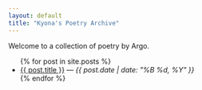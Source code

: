 ```yaml
---
layout: default
title: "Kyona's Poetry Archive"
---
```


Welcome to a collection of poetry by Argo.

<ul>
  {% for post in site.posts %}
    <li><a href="{{ site.baseurl }}{{ post.url }}">{{ post.title }}</a> — <em>{{ post.date | date: "%B %d, %Y" }}</em></li>
  {% endfor %}
</ul>


